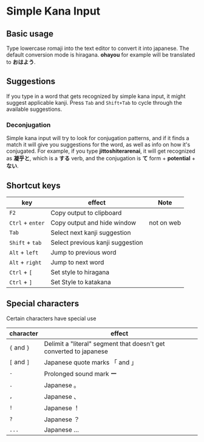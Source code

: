 # Simple Kana Input

## Basic usage
Type lowercase romaji into the text editor to convert it into japanese.
The default conversion mode is hiragana.
**ohayou** for example will be translated to **おはよう**.

## Suggestions
If you type in a word that gets recognized by simple kana input, it might suggest
applicable kanji. Press `Tab` and `Shift+Tab` to cycle through the available
suggestions.


### Deconjugation
Simple kana input will try to look for conjugation patterns, and if it finds a match
it will give you suggestions for the word, as well as info on how it's conjugated.
For example, if you type **jittoshiterarenai**, it will get recognized as **凝乎と**,
which is a **する** verb, and the conjugation is **て** form + **potential** + **ない**.

## Shortcut keys
key              | effect                           | Note
-----------------|----------------------------------|-----------
`F2`             | Copy output to clipboard         |
`Ctrl` + `enter` | Copy output and hide window      | not on web
`Tab`            | Select next kanji suggestion     |
`Shift` + `tab`  | Select previous kanji suggestion |
`Alt` + `left`   | Jump to previous word            |
`Alt` + `right`  | Jump to next word                |
`Ctrl` + `[`     | Set style to hiragana            |
`Ctrl` + `]`     | Set Style to katakana            |

## Special characters
Certain characters have special use

character   | effect
------------|-------------------------------------------------------------------
`{` and `}` | Delimit a "literal" segment that doesn't get converted to japanese
`[` and `]` | Japanese quote marks 「 and 」
`-`         | Prolonged sound mark **ー**
`.`         | Japanese 。
`,`         | Japanese 、
`!`         | Japanese ！
`?`         | Japanese ？
`...`       | Japanese …
